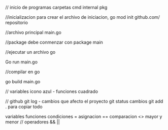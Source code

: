 // inicio de programas 
carpetas
cmd
internal
pkg

//inicializacion
para crear el archivo de iniciacion, go mod init github.com/ repositorio

//archivo principal
main.go

//package
debe conmenzar con package main

//ejecutar un archivo go

Go run main.go

//compilar en go

go build main.go

// variables icono azul - funciones cuadrado

// github 
git log -  			cambios que afecto el proyecto 
git status cambios 
git add . para copiar todo

variables 
funciones
condiciones
= asignacion
== comparacion
<> mayor y menor
// operadores 
&&  ||
